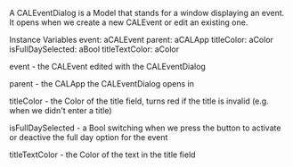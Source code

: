 A CALEventDialog is a Model that stands for a window displaying an event. It opens when we create a new CALEvent or edit an existing one. 

Instance Variables
	event:				aCALEvent
	parent: 			aCALApp
	titleColor: 			aColor 
	isFullDaySelected:	aBool 
	titleTextColor: 		aColor 

event 
	- the CALEvent edited with the CALEventDialog 

parent
	- the CALApp the CALEventDialog opens in   

titleColor 
	- the Color of the title field, turns red if the title is invalid (e.g. when we didn't enter a title)

isFullDaySelected
	- a Bool switching when we press the button to activate or deactive the full day option for the event 

titleTextColor
	- the Color of the text in the title field 